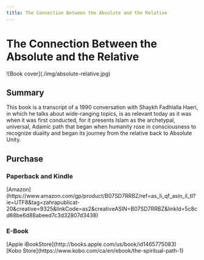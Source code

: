 ```yaml
---
title: The Connection Between the Absolute and the Relative
---
```


# The Connection Between the Absolute and the Relative

<div markdown="1" class="cover-image">
![Book cover](./img/absolute-relative.jpg)
</div>

## Summary

This book is a transcript of a 1990 conversation with Shaykh Fadhlalla Haeri, in which he talks about wide-ranging topics, is as relevant today as it was when it was first conducted, for it presents Islam as the archetypal, universal, Adamic path that began when humanity rose in consciousness to recognize duality and began its journey from the relative back to Absolute Unity.

## Purchase

### Paperback and Kindle

<div markdown="3" class="purchase-link">
[Amazon](https://www.amazon.com/gp/product/B07SD7RRBZ/ref=as_li_qf_asin_il_tl?ie=UTF8&tag=zahrapublicat-20&creative=9325&linkCode=as2&creativeASIN=B07SD7RRBZ&linkId=5c8cd68be6d88abeed7c3d32807d3438)
</div>

### E-Book

<div markdown="3" class="purchase-link">
[Apple iBookStore](http://books.apple.com/us/book/id1465775083)
</div>

<div markdown="3" class="purchase-link">
[Kobo Store](https://www.kobo.com/ca/en/ebook/the-spiritual-path-1)
</div>